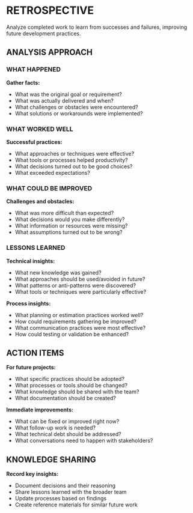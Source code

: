 # RETROSPECTIVE

Analyze completed work to learn from successes and failures, improving future development practices.

## ANALYSIS APPROACH

### WHAT HAPPENED
**Gather facts:**
- What was the original goal or requirement?
- What was actually delivered and when?
- What challenges or obstacles were encountered?
- What solutions or workarounds were implemented?

### WHAT WORKED WELL
**Successful practices:**
- What approaches or techniques were effective?
- What tools or processes helped productivity?
- What decisions turned out to be good choices?
- What exceeded expectations?

### WHAT COULD BE IMPROVED
**Challenges and obstacles:**
- What was more difficult than expected?
- What decisions would you make differently?
- What information or resources were missing?
- What assumptions turned out to be wrong?

### LESSONS LEARNED
**Technical insights:**
- What new knowledge was gained?
- What approaches should be used/avoided in future?
- What patterns or anti-patterns were discovered?
- What tools or techniques were particularly effective?

**Process insights:**
- What planning or estimation practices worked well?
- How could requirements gathering be improved?
- What communication practices were most effective?
- How could testing or validation be enhanced?

## ACTION ITEMS

**For future projects:**
- What specific practices should be adopted?
- What processes or tools should be changed?
- What knowledge should be shared with the team?
- What documentation should be created?

**Immediate improvements:**
- What can be fixed or improved right now?
- What follow-up work is needed?
- What technical debt should be addressed?
- What conversations need to happen with stakeholders?

## KNOWLEDGE SHARING

**Record key insights:**
- Document decisions and their reasoning
- Share lessons learned with the broader team
- Update processes based on findings
- Create reference materials for similar future work
